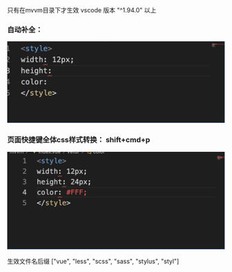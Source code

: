  只有在mvvm目录下才生效
 vscode 版本 "^1.94.0" 以上

 ### 自动补全：
 ![code](https://github.com/woshidashuaibi-lsj/resources/blob/main/4c0bca91eb99396717bb96f4a69e5655.gif)
 


 ### 页面快捷键全体css样式转换： shift+cmd+p 
 ![code](https://github.com/woshidashuaibi-lsj/resources/blob/main/7fd51fc832a085b95024cebc158cf4d9.gif)

 生效文件名后缀  ["vue", "less", "scss", "sass", "stylus", "styl"]
 